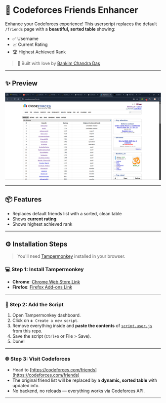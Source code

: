# 🚀 Codeforces Friends Enhancer

Enhance your Codeforces experience! This userscript replaces the default `/friends` page with a **beautiful, sorted table** showing:

- ✅ Username  
- 📈 Current Rating  
- 🏆 Highest Achieved Rank

> 🔧 Built with love by [Bankim Chandra Das](https://github.com/Bankim2410)

---

## ✨ Preview

![Codeforces Friends Enhancer Screenshot](screenshot.png)

---

## 📦 Features

- Replaces default friends list with a sorted, clean table
- Shows **current rating**
- Shows highest achieved rank

---

## ⚙️ Installation Steps

> You'll need [Tampermonkey](https://www.tampermonkey.net/) installed in your browser.

### 💻 Step 1: Install Tampermonkey

- **Chrome**: [Chrome Web Store Link](https://chrome.google.com/webstore/detail/tampermonkey/dhdgffkkebhmkfjojejmpbldmpobfkfo)
- **Firefox**: [Firefox Add-ons Link](https://addons.mozilla.org/en-US/firefox/addon/tampermonkey/)

---

### 🧠 Step 2: Add the Script

1. Open Tampermonkey dashboard.
2. Click on `➕ Create a new script`.
3. Remove everything inside and **paste the contents** of [`script.user.js`](script.user.js) from this repo.
4. Save the script (`Ctrl+S` or File > Save).
5. Done!

---

### 🌐 Step 3: Visit Codeforces

- Head to [https://codeforces.com/friends](https://codeforces.com/friends)
- The original friend list will be replaced by a **dynamic, sorted table** with updated info.
- No backend, no reloads — everything works via Codeforces API.

---

